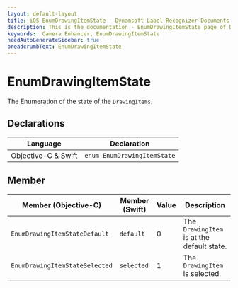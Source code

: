 ```yaml
---
layout: default-layout
title: iOS EnumDrawingItemState - Dynamsoft Label Recognizer Documents
description: This is the documentation - EnumDrawingItemState page of DynamsoftCameraEnhancer library.
keywords:  Camera Enhancer, EnumDrawingItemState
needAutoGenerateSidebar: true
breadcrumbText: EnumDrawingItemState
---
```


# EnumDrawingItemState

The Enumeration of the state of the `DrawingItems`.

## Declarations

| Language | Declaration |
|----------|-------------|
| Objective-C & Swift | `enum EnumDrawingItemState` |

## Member

| Member (Objective-C) | Member (Swift) | Value | Description |
| -------------------- | -------------- | ----- | ----------- |
| `EnumDrawingItemStateDefault` | `default` | 0 | The `DrawingItem` is at the default state. |
| `EnumDrawingItemStateSelected` | `selected` | 1 | The `DrawingItem` is selected. |
